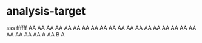 # analysis-target


sss
ffffff
AA
AA
AA
AA
AA
AA
AA
AA
AA
AA
AA
AA
AA
AA
AA
AA
AA
AA
AA
AA
AA
AA
AA
A
AA
B
A
